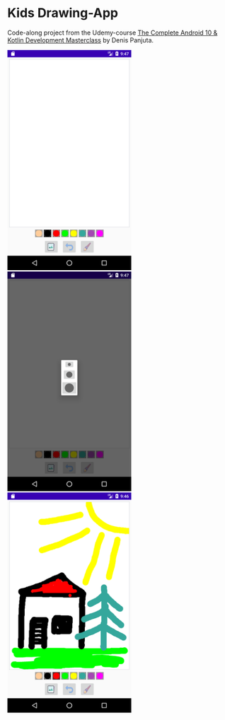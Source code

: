 # Kids Drawing-App

Code-along project from the Udemy-course [The Complete Android 10 & Kotlin Development Masterclass](https://www.udemy.com/course/android-kotlin-developer/) by Denis Panjuta.

<div>
  <img src="./images/image1.png" alt="screenshot 1" width="280" /> 
  <img src="./images/image2.png" alt="screenshot 2" width="280" /> 
  <img src="./images/image3.png" alt="screenshot 3" width="280" />
</div>

